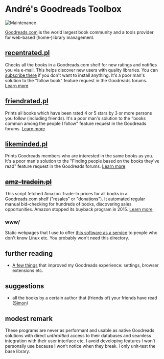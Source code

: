 # André's Goodreads Toolbox

![Maintenance](https://img.shields.io/maintenance/yes/2018.svg)

[Goodreads.com](http://www.goodreads.com/) is the world largest book community 
and a tools provider for web-based (home-)library management.


## [recentrated.pl](recentrated.md)

Checks all the books in a Goodreads.com shelf for new ratings and notifies you
via e-mail. This helps discover new users with quality libraries.
You can [subscribe there](https://andre-st.github.io/goodreads/) if you don't
want to install anything.
It's a poor man's solution to the "follow book" feature request in the Goodreads forums. 
[Learn more](recentrated.md)


## [friendrated.pl](friendrated.md)

Prints all books which have been rated 4 or 5 stars by 3 or more persons you
follow (including friends). It's a poor man's solution to the "books common
among the people I follow" feature request in the Goodreads forums.
[Learn more](friendrated.md)


## [likeminded.pl](likeminded.md)

Prints Goodreads members who are interested in the same books as you.
It's a poor man's solution to the "Finding people based on the books they've read"
feature request in the Goodreads forums.
[Learn more](likeminded.md)


## ~~[amz-tradein.pl](amz-tradein.md)~~

This script fetched Amazon Trade-In prices for all books in a Goodreads.com
shelf ("resales" or "donations"). It automated regular manual bid-checking for 
hundreds of books, discovering sales opportunities. Amazon stopped its buyback 
program in 2015.
[Learn more](amz-tradein.md)


### www/

Static webpages that I use to offer [this software as a service](https://andre-st.github.io/goodreads/) 
to people who don't know Linux etc. You probably won't need this directory.



## further reading 

- [A few things](GOODTIPS.md) that improved my Goodreads experience: settings, browser extensions etc.


## suggestions

- all the books by a certain author that (friends of) your friends have read ([Simon](https://www.goodreads.com/topic/show/757601-find-out-all-the-books-by-a-certain-author-that-your-friends-have-read))


## modest remark

These programs are never as performant and usable as native Goodreads solutions
with direct _unthrottled_ access to their databases and seamless integration 
with their user interface etc. 
I avoid developing features I won’t personally use because I won’t notice when they break.
I only unit-test the base library.
